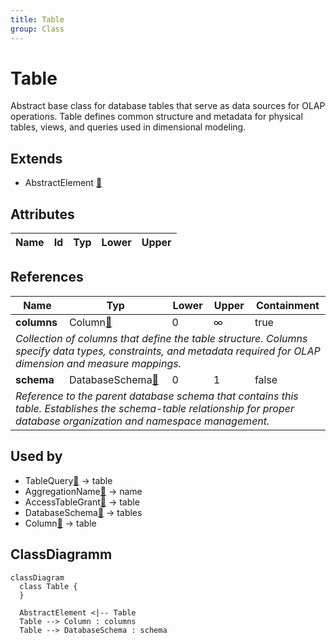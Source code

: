 ```yaml
---
title: Table
group: Class
---
```


# Table<a name="class-table"></a>

Abstract base class for database tables that serve as data sources for OLAP operations. Table defines common structure and metadata for physical tables, views, and queries used in dimensional modeling.
## Extends
- AbstractElement [🔗](./class-AbstractElement)
## Attributes

<table>
  <thead>
    <tr>
      <th>Name</th>
      <th>Id</th>
      <th>Typ</th>
      <th>Lower</th>
      <th>Upper</th>
    </tr>
  </thead>
  <tbody>
  </tbody>
</table>

## References

<table>
  <thead>
    <tr>
      <th>Name</th>
      <th>Typ</th>
      <th>Lower</th>
      <th>Upper</th>
      <th>Containment</th>
    </tr>
  </thead>
  <tbody>
    <tr>
      <td><strong>columns</strong></td>
      <td>Column<a href="./class-Column">🔗</a></td>
      <td>0</td>
      <td>&infin;</td>
      <td>true</td>
    </tr>
    <tr>
      <td colspan="5"><em>Collection of columns that define the table structure. Columns specify data types, constraints, and metadata required for OLAP dimension and measure mappings.</em></td>
    </tr>
    <tr>
      <td><strong>schema</strong></td>
      <td>DatabaseSchema<a href="./class-DatabaseSchema">🔗</a></td>
      <td>0</td>
      <td>1</td>
      <td>false</td>
    </tr>
    <tr>
      <td colspan="5"><em>Reference to the parent database schema that contains this table. Establishes the schema-table relationship for proper database organization and namespace management.</em></td>
    </tr>
  </tbody>
</table>



## Used by

- TableQuery[🔗](./class-TableQuery) → table
- AggregationName[🔗](./class-AggregationName) → name
- AccessTableGrant[🔗](./class-AccessTableGrant) → table
- DatabaseSchema[🔗](./class-DatabaseSchema) → tables
- Column[🔗](./class-Column) → table

## ClassDiagramm

```mermaid
classDiagram
  class Table {
  }

  AbstractElement <|-- Table
  Table --> Column : columns
  Table --> DatabaseSchema : schema

```
